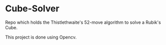 # Cube-Solver
Repo which holds the Thistlethwaite's 52-move algorithm to solve a Rubik's Cube.

This project is done using Opencv.
